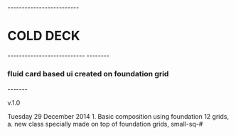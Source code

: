 -------------------------<h1>COLD DECK</h1>---------------------------
--------<h3>fluid card based ui created on foundation grid</h3>-------

v.1.0

Tuesday 29 December 2014
    1. Basic composition using foundation 12 grids,
        a. new class specially made on top of foundation grids, small-sq-#